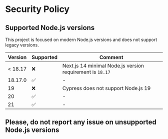 # Security Policy

## Supported Node.js versions

This project is focused on modern Node.js versions and does not support legacy versions.

| Version | Supported          | Comment                                                   |
|---------|--------------------|-----------------------------------------------------------|
| < 18.17 | :x:                | Next.js 14 minimal Node.js version requirement is `18.17` |
| 18.17.0 | :white_check_mark: | -                                                         |
| 19      | :x:                | Cypress does not support Node.js 19                       |
| 20      | :white_check_mark: | -                                                         |
| 21      | :white_check_mark: | -                                                         |

## Please, do not report any issue on unsupported Node.js versions
